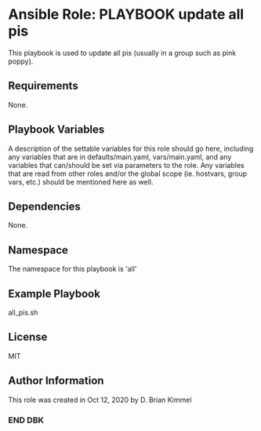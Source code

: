 # Ansible Role: PLAYBOOK update all pis

This playbook is used to update all pis (usually in a group such as pink poppy).

## Requirements

None.

## Playbook Variables

A description of the settable variables for this role should go here, including any variables that are in defaults/main.yaml, vars/main.yaml, and any variables that can/should be set via parameters to the role.
Any variables that are read from other roles and/or the global scope (ie. hostvars, group vars, etc.) should be mentioned here as well.

## Dependencies

None.

## Namespace

The namespace for this playbook is 'all'

## Example Playbook

all_pis.sh

## License

MIT

## Author Information

This role was created in Oct 12, 2020 by D. Brian Kimmel

### END DBK
